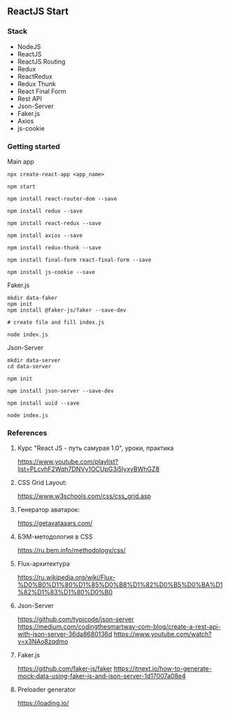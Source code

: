 ## ReactJS Start

### Stack

* NodeJS
* ReactJS
* ReactJS Routing
* Redux
* ReactRedux
* Redux Thunk
* React Final Form
* Rest API
* Json-Server
* Faker.js
* Axios
* js-cookie

### Getting started

Main app
```
npx create-react-app <app_name>

npm start

npm install react-router-dom --save

npm install redux --save

npm install react-redux --save

npm install axios --save

npm install redux-thunk --save

npm install final-form react-final-form --save

npm install js-cookie --save
```

Faker.js
```
mkdir data-faker
npm init
npm install @faker-js/faker --save-dev

# create file and fill index.js

node index.js
```

Json-Server
```
mkdir data-server
cd data-server

npm init

npm install json-server --save-dev

npm install uuid --save

node index.js
```

### References

1. Курс "React JS - путь самурая 1.0", уроки, практика

   https://www.youtube.com/playlist?list=PLcvhF2Wqh7DNVy1OCUpG3i5lyxyBWhGZ8

2. CSS Grid Layout:

   https://www.w3schools.com/css/css_grid.asp

3. Генератор аватарок:

   https://getavataaars.com/

4. БЭМ-методология в CSS

   https://ru.bem.info/methodology/css/
    
5. Flux-архитектура

   https://ru.wikipedia.org/wiki/Flux-%D0%B0%D1%80%D1%85%D0%B8%D1%82%D0%B5%D0%BA%D1%82%D1%83%D1%80%D0%B0

6. Json-Server

   https://github.com/typicode/json-server
   https://medium.com/codingthesmartway-com-blog/create-a-rest-api-with-json-server-36da8680136d
   https://www.youtube.com/watch?v=x3NAo8zqdmo

7. Faker.js

   https://github.com/faker-js/faker
   https://itnext.io/how-to-generate-mock-data-using-faker-js-and-json-server-1d17007a08e4

8. Preloader generator
    
   https://loading.io/
